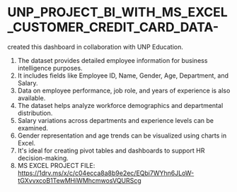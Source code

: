 # UNP_PROJECT_BI_WITH_MS_EXCEL_CUSTOMER_CREDIT_CARD_DATA-
created this dashboard in collaboration with UNP Education.
1. The dataset provides detailed employee information for business intelligence purposes.
2. It includes fields like Employee ID, Name, Gender, Age, Department, and Salary.
3. Data on employee performance, job role, and years of experience is also available.
4. The dataset helps analyze workforce demographics and departmental distribution.
5. Salary variations across departments and experience levels can be examined.
6. Gender representation and age trends can be visualized using charts in Excel.
7. It's ideal for creating pivot tables and dashboards to support HR decision-making.
8. MS EXCEL PROJECT FILE: https://1drv.ms/x/c/c04ecca8a8b9e2ec/EQbi7WYhn6JLoW-tGXvvxcoB1TewMHiWMhcmwosVQURScg
